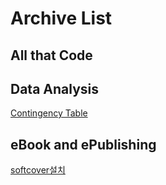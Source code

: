 # Archive List

## All that Code



## Data Analysis

[Contingency Table](#/contingencyTable)


## eBook and ePublishing

[softcover설치](#/softcover설치)
